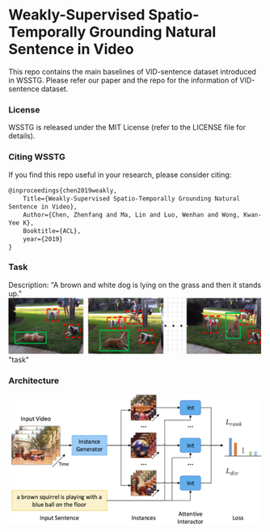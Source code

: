 # Weakly-Supervised Spatio-Temporally Grounding Natural Sentence in Video  

This repo contains the main baselines of VID-sentence dataset introduced in WSSTG.
Please refer our paper and the repo for the information of VID-sentence dataset.

### License

WSSTG is released under the MIT License (refer to the LICENSE file for details).

### Citing WSSTG

If you find this repo useful in your research, please consider citing:

    @inproceedings{chen2019weakly,
        Title={Weakly-Supervised Spatio-Temporally Grounding Natural Sentence in Video},
        Author={Chen, Zhenfang and Ma, Lin and Luo, Wenhan and Wong, Kwan-Yee K},
        Booktitle={ACL},
        year={2019}
    }

### Task

<p align="center">
<figcaption>Description: "A brown and white dog is lying on the grass and then it stands up."</figcaption>
<img src="images/task.png" alt="task" width="500px">
<figcaption>"task"</figcaption>
</p>

### Architecture

<p align="center">
<img src="images/frm.png" alt="method compare" width="500px">
</p>
